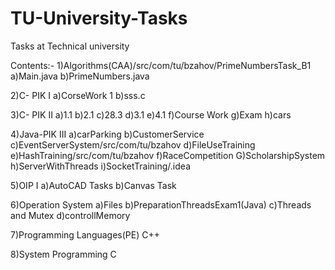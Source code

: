 # TU-University-Tasks
Tasks at Technical university

Contents:-
1)Algorithms(САА)/src/com/tu/bzahov/PrimeNumbersTask_B1
     a)Main.java
     b)PrimeNumbers.java
     
     
     
2)C- PIK I
     a)CorseWork 1
     b)sss.c
     
     
     
3)C- PIK II
     a)1.1
     b)2.1
     c)28.3
     d)3.1
     e)4.1
     f)Course Work
     g)Exam
     h)cars
     
4)Java-PIK III
     a)carParking
     b)CustomerService
     c)EventServerSystem/src/com/tu/bzahov
     d)FileUseTraining
     e)HashTraining/src/com/tu/bzahov
     f)RaceCompetition
     G)ScholarshipSystem
     h)ServerWithThreads
     i)SocketTraining/.idea
     
5)OIP I
     a)AutoCAD Tasks
     b)Canvas Task
     
     
6)Operation System
     a)Files
     b)PreparationThreadsExam1(Java)
     c)Threads and Mutex
     d)controllMemory
     
     
7)Programming Languages(PE) C++


8)System Programming C
